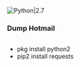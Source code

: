 ![Python|2.7](https://img.shields.io/badge/Python-2.7-magenta.svg)

<h3>Dump Hotmail</h3>
<div>
  <img scr="https://github.com/dz-id/dump-hotmail/blob/master/hotmail.jpg"/>
</div>

* pkg install python2
* pip2 install requests
